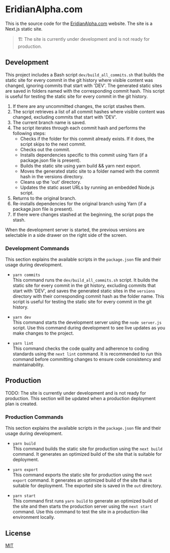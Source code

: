 # EridianAlpha.com

This is the source code for the [EridianAlpha.com](https://eridianalpha.com) website. The site is a Next.js static site.

> 🏗️ The site is currently under development and is not ready for production.

## Development

This project includes a Bash script `dev/build_all_commits.sh` that builds the static site for every commit in the git history where visible content was changed, ignoring commits that start with 'DEV'. The generated static sites are saved in folders named with the corresponding commit hash. This script is useful for testing the static site for every commit in the git history.

1. If there are any uncommitted changes, the script stashes them.
2. The script retrieves a list of all commit hashes where visible content was changed, excluding commits that start with 'DEV'.
3. The current branch name is saved.
4. The script iterates through each commit hash and performs the following steps:
    - Checks if the folder for this commit already exists. If it does, the script skips to the next commit.
    - Checks out the commit.
    - Installs dependencies specific to this commit using Yarn (if a package.json file is present).
    - Builds the static site using yarn build && yarn next export.
    - Moves the generated static site to a folder named with the commit hash in the versions directory.
    - Cleans up the 'out' directory.
    - Updates the static asset URLs by running an embedded Node.js script.
5. Returns to the original branch.
6. Re-installs dependencies for the original branch using Yarn (if a package.json file is present).
7. If there were changes stashed at the beginning, the script pops the stash.

When the development server is started, the previous versions are selectable in a side drawer on the right side of the screen.

### Development Commands

This section explains the available scripts in the `package.json` file and their usage during development.

- `yarn commits`<br/>
This command runs the `dev/build_all_commits.sh` script. It builds the static site for every commit in the git history, excluding commits that start with 'DEV', and saves the generated static sites in the `versions` directory with their corresponding commit hash as the folder name. This script is useful for testing the static site for every commit in the git history.

- `yarn dev`<br/>
This command starts the development server using the `node server.js` script. Use this command during development to see live updates as you make changes to the project.

- `yarn lint`<br/>
This command checks the code quality and adherence to coding standards using the `next lint` command. It is recommended to run this command before committing changes to ensure code consistency and maintainability.

## Production

TODO: The site is currently under development and is not ready for production. This section will be updated when a production deployment plan is created.

### Production Commands

This section explains the available scripts in the `package.json` file and their usage during development.

- `yarn build`<br/>
This command builds the static site for production using the `next build` command. It generates an optimized build of the site that is suitable for deployment.

- `yarn export`<br/>
This command exports the static site for production using the `next export` command. It generates an optimized build of the site that is suitable for deployment. The exported site is saved in the `out` directory.

- `yarn start`<br/>
This command first runs `yarn build` to generate an optimized build of the site and then starts the production server using the `next start` command. Use this command to test the site in a production-like environment locally.

## License

[MIT](https://choosealicense.com/licenses/mit/)
